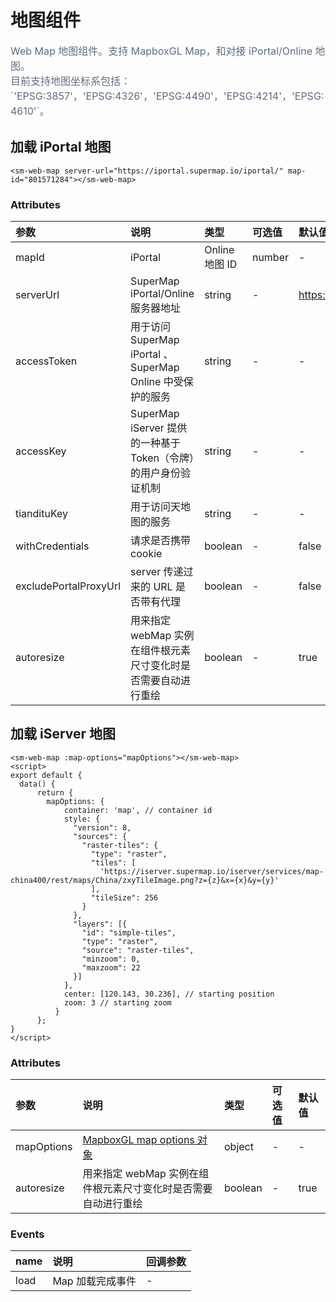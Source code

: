 # 地图组件

<p style="font-size: 16px; color: #5e6d82; line-height: 1.5em;">
Web Map 地图组件。支持 MapboxGL Map，和对接 iPortal/Online 地图。<br>
目前支持地图坐标系包括：`'EPSG:3857'，'EPSG:4326'，'EPSG:4490'，'EPSG:4214'，'EPSG:4610'`。
</p>

## 加载 iPortal 地图

<sm-iframe src="https://iclient.supermap.io/examples/component/components_webmap_vue.html"></sm-iframe>

```vue
<sm-web-map server-url="https://iportal.supermap.io/iportal/" map-id="801571284"></sm-web-map>
```

### Attributes

| 参数                  | 说明                                                            | 类型           | 可选值 | 默认值                    |
| :-------------------- | :-------------------------------------------------------------- | :------------- | :----- | :------------------------ |
| mapId                 | iPortal                                                         | Online 地图 ID | number | -                         | - |
| serverUrl             | SuperMap iPortal/Online 服务器地址                              | string         | -      | https://www.supermapol.com |
| accessToken           | 用于访问 SuperMap iPortal 、SuperMap Online 中受保护的服务      | string         | -      | -                         |
| accessKey             | SuperMap iServer 提供的一种基于 Token（令牌）的用户身份验证机制 | string         | -      | -                         |
| tiandituKey           | 用于访问天地图的服务                                            | string         | -      | -                         |
| withCredentials       | 请求是否携带 cookie                                             | boolean        | -      | false                     |
| excludePortalProxyUrl | server 传递过来的 URL 是否带有代理                              | boolean        | -      | false                     |
| autoresize            | 用来指定 webMap 实例在组件根元素尺寸变化时是否需要自动进行重绘  | boolean        | -      | true                      |

## 加载 iServer 地图

<sm-iframe src="https://iclient.supermap.io/examples/component/components_map_vue.html"></sm-iframe>

```vue
<sm-web-map :map-options="mapOptions"></sm-web-map>
<script>
export default {
  data() {
      return {
        mapOptions: {
            container: 'map', // container id
            style: {
              "version": 8,
              "sources": {
                "raster-tiles": {
                  "type": "raster",
                  "tiles": [
                    'https://iserver.supermap.io/iserver/services/map-china400/rest/maps/China/zxyTileImage.png?z={z}&x={x}&y={y}'
                  ],
                  "tileSize": 256
                }
              },
              "layers": [{
                "id": "simple-tiles",
                "type": "raster",
                "source": "raster-tiles",
                "minzoom": 0,
                "maxzoom": 22
              }]
            },
            center: [120.143, 30.236], // starting position
            zoom: 3 // starting zoom
          }
      };
}
</script>
```

### Attributes

| 参数       | 说明                                                                       | 类型    | 可选值 | 默认值 |
| :--------- | :------------------------------------------------------------------------- | :------ | :----- | :----- |
| mapOptions | [MapboxGL map options 对象](https://docs.mapbox.com/mapbox-gl-js/api/#map) | object  | -      | -      |
| autoresize | 用来指定 webMap 实例在组件根元素尺寸变化时是否需要自动进行重绘             | boolean | -      | true   |

<!-- ## 子组件

```vue
<sm-web-map
  server-url="https://iportal.supermap.io/iportal/"
  map-id="801571284"
  :layerList-control="{ show: true, position: 'top-left' }"
></sm-web-map>
```

### Attributes

| 参数             | 说明         | 类型   | 可选值 | 默认值 |
| :--------------- | :----------- | :----- | :----- | :----- |
| panControl       | 位移组件     | Object | -      | -      |
| scaleControl     | 比例尺组件   | Object | -      | -      |
| zoomControl      | 缩放组件     | Object | -      | -      |
| miniMapControl   | 鹰眼组件     | Object | -      | -      |
| layerListControl | 图层列表组件 | Object | -      | -      |
| measureControl   | 量算组件     | Object | -      | -      |
| legendControl    | 图例组件     | Object | -      | -      |

#### 子组件共用参数

::: tip
其它子组件参数请参照地图控件分类
:::

| 参数       | 说明     | 类型    | 可选值 | 默认值 |
| :--------- | :------- | :------ | :----- | :----- |
| show       | 是否显示 | boolean | -      | false  |
| position   | 显示位置 | boolean | -      | -      |
| background | 背景颜色 | string  | -      | -      |
| textColor  | 字体颜色 | string  | -      | -      | -->

### Events

| name | 说明             | 回调参数 |
| :--- | :--------------- | :------- |
| load | Map 加载完成事件 | -        |
